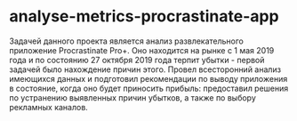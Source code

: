 # analyse-metrics-procrastinate-app

Задачей данного проекта является анализ развлекательного приложение Procrastinate Pro+. Оно находится на рынке с 1 мая 2019 года и по состоянию 27 октября 2019 года терпит убытки - первой задачей было нахождение причин этого. Провел всесторонний анализ имеющихся данных и подготовил рекомендации по выводу приложения в состояние, когда оно будет приносить прибыль: предоставил решения по устранению выявленных причин убытков, а также по выбору рекламных каналов.